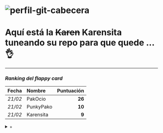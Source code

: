 <!--
**ksanmiguel1903/ksanmiguel1903** is a ✨ _special_ ✨ repository because its `README.md` (this file) appears on your GitHub profile.

- Chuletillas:
  - Añadir una imagen: ![](https://myoctocat.com/assets/images/base-octocat.svg)
_Esto es un texto en cursiva_ / **_Texto en cursiva y encima en negrita_** /
<sub>Un texto muy chiquitito</sub>
-->

![perfil-git-cabecera](https://github.com/ksanmiguel1903/ksanmiguel1903/assets/160039536/4963bfa4-a8f3-4c5b-bad0-4bd0499fd054)
===
# Aquí está la ~~Karen~~ Karensita tuneando su repo para que quede ... 👌
---

  
### _**Ranking del flappy card**_
| Fecha | Nombre | Puntuación |
| ----- | :------------- | -------------: |  
| _21/02_ | PakOcio  | **26** |
| _21/02_ | PunkyPako  | **10** |
| _21/02_ | Karensita | **9** |
<details> 
<summary>+</summary>
  PakOcio ganó porque se sabe el truco del recorte de la tarjeta.
</details>
